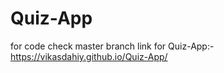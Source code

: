 # Quiz-App
 for code check master branch link for Quiz-App:- https://vikasdahiy.github.io/Quiz-App/
